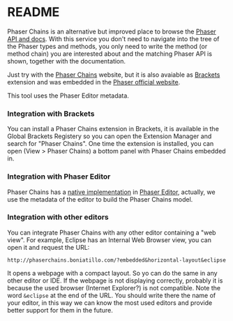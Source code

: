 # README #

Phaser Chains is an alternative but improved place to browse the [Phaser](http://phaser.io) [API and docs](http://docs.phaser.io). With this service you don't need to navigate into the tree of the 
Phaser types and methods, you only need to write the method (or method chain) you are interested about and the matching Phaser API is shown, together with the documentation.

Just try with the [Phaser Chains](http://phaserchains.boniatillo.com) website, but it is also avaiable as [Brackets](http://brackets.io) extension and was embedded in the [Phaser official website](http://phaser.io/learn/chains).

This tool uses the Phaser Editor metadata.

### Integration with Brackets

You can install a Phaser Chains extension in Brackets, it is available in the Global Brackets Registery so you can open the Extension Manager and search for "Phaser Chains". One time the extension is installed, you can open (View > Phaser Chains) a bottom panel with Phaser Chains embedded in.

### Integration with Phaser Editor

Phaser Chains has a [native implementation](http://phasereditor.boniatillo.com/blog/quick-start/035-chains) in [Phaser Editor](http://phasereditor.boniatillo.com), actually, we use the metadata of the editor to build the Phaser Chains model.

### Integration with other editors

You can integrate Phaser Chains with any other editor containing a "web view". For example, Eclipse has an Internal Web Browser view, you can open it and request the URL:

```http://phaserchains.boniatillo.com/?embedded&horizontal-layout&eclipse```

It opens a webpage with a compact layout. So yo can do the same in any other editor or IDE. If the webpage is not displaying correctly, probably it is because the used browser (Internet Explorer?) is not compatible. Note the word ```&eclipse``` at the end of the URL. You should write there the name of your editor, in this way we can know the most used editors and provide better support for them in the future.